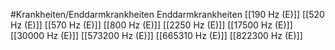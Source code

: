 #Krankheiten/Enddarmkrankheiten
Enddarmkrankheiten
[[190 Hz (E)]]
[[520 Hz (E)]]
[[570 Hz (E)]]
[[800 Hz (E)]]
[[2250 Hz (E)]]
[[17500 Hz (E)]]
[[30000 Hz (E)]]
[[573200 Hz (E)]]
[[665310 Hz (E)]]
[[822300 Hz (E)]]